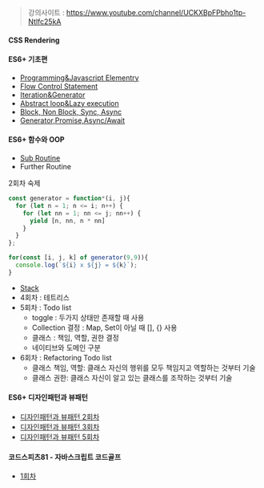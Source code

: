 > 강의사이트 : https://www.youtube.com/channel/UCKXBpFPbho1tp-Ntlfc25kA

#### CSS Rendering
#### ES6+ 기초편
- [Programming&Javascript Elementry](Programming&Javascript-Elementry)
- [Flow Control Statement](Flow-Control-Statement)
- [Iteration&Generator](Iteration&Generator)
- [Abstract loop&Lazy execution](Abstract-loop&Lazy-execution)
- [Block, Non Block, Sync, Async](Block,-Non-Block,-Sync,-Async)
- [Generator,Promise,Async/Await](Generator,Promise,Async-Await)
#### ES6+ 함수와 OOP
- [Sub Routine](Sub-Routine)
- Further Routine

2회차 숙제
```js
const generator = function*(i, j){
  for (let n = 1; n <= i; n++) {
    for (let nn = 1; nn <= j; nn++) {
      yield [n, nn, n * nn]
    }
  }
};

for(const [i, j, k] of generator(9,9)){
  console.log(`${i} x ${j} = ${k}`);
}

```
- [Stack](Stack)
- 4회차 : 테트리스
- 5회차 : Todo list
  - toggle : 두가지 상태만 존재할 때 사용
  - Collection 결정 : Map, Set이 아닐 때 [], {} 사용
  - 클래스 : 책임, 역할, 권한 결정
  - 네이티브와 도메인 구분
- 6회차 : Refactoring Todo list
  - 클래스 책임, 역할: 클래스 자신의 행위를 모두 책임지고 역할하는 것부터 기술
  - 클래스 권한: 클래스 자신이 알고 있는 클래스를 조작하는 것부터 기술
#### ES6+ 디자인패턴과 뷰패턴
- [디자인패턴과 뷰패턴 2회차](디자인패턴과-뷰패턴-2회차)
- [디자인패턴과 뷰패턴 3회차](디자인패턴과-뷰패턴-3회차)
- [디자인패턴과 뷰패턴 5회차](디자인패턴과-뷰패턴-5회차)

#### 코드스피츠81 - 자바스크립트 코드골프
- [1회차](코드스피츠81-자바스크립트-코드골프-1회차)